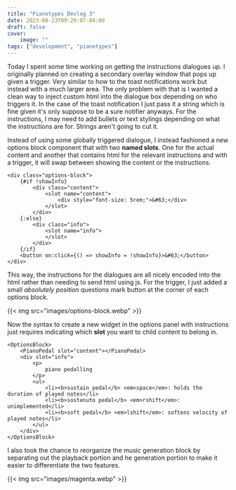 ```yaml
---
title: "Pianotypes Devlog 3"
date: 2023-08-23T09:29:07-04:00
draft: false
cover:
    image: ""
tags: ["development", "pianotypes"]
---
```


Today I spent some time working on getting the instructions dialogues up. I originally planned on creating a secondary overlay window that pops up given a trigger. Very similar to how to the toast notifications work but instead with a much larger area. The only problem with that is I wanted a clean way to inject custom html into the dialogue box depending on who triggers it. In the case of the toast notification I just pass it a string which is fine given it's only suppose to be a sure notifier anyways. For the instructions, I may need to add bullets or text stylings depending on what the instructions are for. Strings aren't going to cut it.

Instead of using some globally triggered dialogue, I instead fashioned a new options block component that with two **named slots**. One for the actual content and another that contains html for the relevant instructions and with a trigger, it will swap between showing the content or the instructions.

```svelte
<div class="options-block">
    {#if !showInfo}
        <div class="content">
            <slot name="content">
                <div style="font-size: 5rem;">&#63;</div>
            </slot>
        </div>
    {:else}
        <div class="info">
            <slot name="info">
            </slot>
        </div>
    {/if}
    <button on:click={() => showInfo = !showInfo}>&#63;</button>
</div>
```

This way, the instructions for the dialogues are all nicely encoded into the html rather than needing to send html using js. For the trigger, I just added a small *absolutely position* questions mark button at the corner of each options block.

{{< img src="images/options-block.webp" >}}

Now the syntax to create a new widget in the options panel with instructions just requires indicating which **slot** you want to child content to belong in.

```svelte
<OptionsBlock>
    <PianoPedal slot="content"></PianoPedal>
    <div slot="info">
        <p>
            piano pedalling
        </p>
        <ul>
            <li><b>sustain pedal</b> <em>space</em>: holds the duration of played notes</li>
            <li><b>sostenuto pedal</b> <em>rshift</em>: unimplemented</li>
            <li><b>soft pedal</b> <em>lshift</em>: softens velocity of played notes</li>   
        </ul>
    </div>
</OptionsBlock>
```

I also took the chance to reorganize the music generation block by separating out the playback portion and he generation portion to make it easier to differentiate the two features.

{{< img src="images/magenta.webp" >}}
